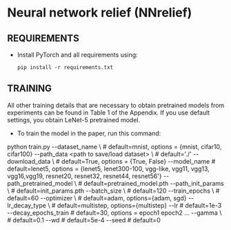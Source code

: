 # Neural network relief (NNrelief)

## REQUIREMENTS

- Install PyTorch and all requirements using:

      pip install -r requirements.txt



## TRAINING

All other training details that are necessary to obtain pretrained models from experiments can be found in Table 1 of the Appendix.
If you use default settings, you obtain LeNet-5 pretrained model.

- To train the model in the paper, run this command:

python train.py --dataset_name <dataset> \                         # default=mnist, options = {mnist, cifar10, cifar100}
                --path_data <path to save/load dataset> \          # default='./'
                --download_data  <download dataset>  \             # default=True, options = {True, False}
                --model_name <network architecture to use>         # default=lenet5, options = {lenet5, lenet300-100, vgg-like, vgg11, vgg13, 
                                                                                                  vgg16,vgg19, resnet20, resnet32, resnet44, 
                                                                                                  resnet56'}
                --path_pretrained_model <path to save model> \                # default=pretrained_model.pth
                --path_init_params <path to initialization parameters> \         # default=init_params.pth
                --batch_size <number of examples per batch> \      # default=120
                --train_epochs <number of training epochs> \       # default=60
                --optimizer <optimizer> \                          # default=adam, options={adam, sgd}
                --lr_decay_type <learning rate decay type> \       # default=multistep, options={multistep}
                --lr <initial learning rate>                       # default=1e-3
                --decay_epochs_train <epochs for multistep decay>  # default=30, options = epoch1 epoch2 ...
                --gamma <multiplicative factor of learning rate decay> \     # default=0.1
                --wd <weight decay>                                          # default=5e-4
                --seed <seed>                                                # default=0					
